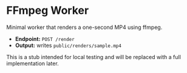 # FFmpeg Worker

Minimal worker that renders a one-second MP4 using ffmpeg.

- **Endpoint:** `POST /render`
- **Output:** writes `public/renders/sample.mp4`

This is a stub intended for local testing and will be replaced with a full implementation later.

